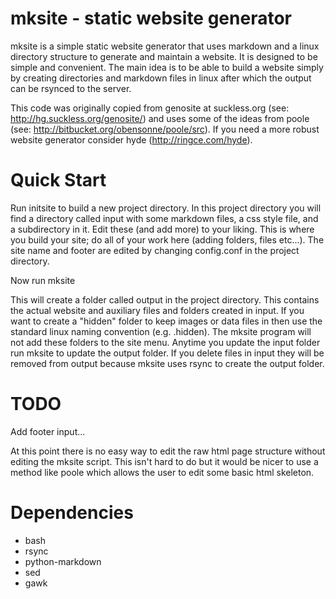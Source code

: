 mksite - static website generator
================================

mksite is a simple static website generator that uses markdown and a
linux directory structure to generate and maintain a website. It is
designed to be simple and convenient. The main idea is to be able to
build a website simply by creating directories and markdown files in
linux after which the output can be rsynced to the server. 

This code was originally copied from genosite at suckless.org (see:
http://hg.suckless.org/genosite/) and uses some of the ideas from
poole (see: http://bitbucket.org/obensonne/poole/src). If you need a
more robust website generator consider hyde (http://ringce.com/hyde).

Quick Start
===========

Run initsite <project dir> to build a new project directory. In this
project directory you will find a directory called input with some
markdown files, a css style file, and a subdirectory in it. Edit these
(and add more) to your liking. This is where you build your site; do
all of your work here (adding folders, files etc...). The site name
and footer are edited by changing config.conf in the project
directory.

Now run mksite <project dir>

This will create a folder called output in the project directory. This
contains the actual website and auxiliary files and folders created in
input. If you want to create a "hidden" folder to keep images or data
files in then use the standard linux naming convention
(e.g. .hidden). The mksite program will not add these folders to the
site menu. Anytime you update the input folder run mksite <proj-dir>
to update the output folder. If you delete files in input they will be
removed from output because mksite uses rsync to create the output
folder.

TODO
====

Add footer input...

At this point there is no easy way to edit the raw html page structure
without editing the mksite script. This isn't hard to do but it would
be nicer to use a method like poole which allows the user to edit some
basic html skeleton.

Dependencies
============
* bash
* rsync
* python-markdown
* sed
* gawk

